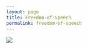 ```yaml
---
layout: page
title: Freedom-of-Speech
permalink: freedom-of-speech
---
```



<img src="freedom-of-speech.png">
